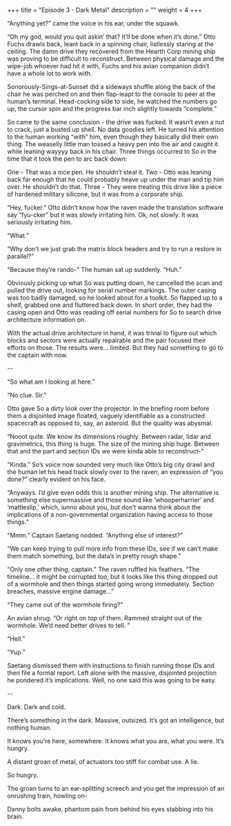 +++
title = "Episode 3 - Dark Metal"
description = ""
weight = 4
+++

“Anything yet?” came the voice in his ear, under the squawk.  

“Oh my god, would you quit askin’ that? It’ll be done when it’s done.” Otto Fuchs drawls back, leant back in a spinning chair, listlessly staring at the ceiling. The damn drive they recovered from the Hearth Corp mining ship was proving to be difficult to reconstruct. Between physical damage and the wipe-job whoever had hit it with, Fuchs and his avian companion didn’t have a whole lot to work with.  

Sonorously-Sings-at-Sunset did a sideways shuffle along the back of the chair he was perched on and then flap-leapt to the console to peer at the human’s terminal. Head-cocking side to side, he watched the numbers go up, the cursor spin and the progress bar inch slightly towards “complete.” 

So came to the same conclusion - the drive was fucked. It wasn’t even a nut to crack, just a busted up shell. No data goodies left. He turned his attention to the human working “with” him, even though they basically did their own thing. The weaselly little man tossed a heavy pen into the air and caught it while leaning wayyyy back in his chair. Three things occurred to So in the time that it took the pen to arc back down:

One - That was a nice pen. He shouldn’t steal it.
Two - Otto was leaning back far enough that he could probably heave up under the man and tip him over. He shouldn’t do that.
Three - They were treating this drive like a piece of hardened military silicone, but it was from a corporate ship.  

“Hey, fucker.” Otto didn’t know how the raven made the translation software say “fyu-cker” but it was slowly irritating him. Ok, not slowly. It was seriously irritating him.  

“What.”

“Why don’t we just grab the matrix block headers and try to run a restore in parallel?”

“Because they’re rando-” The human sat up suddenly. “Huh.”

Obviously picking up what So was putting down, he cancelled the scan and pulled the drive out, looking for serial number markings. The outer casing was too badly damaged, so he looked about for a toolkit. So flapped up to a shelf, grabbed one and fluttered back down. In short order, they had the casing open and Otto was reading off serial numbers for So to search drive architecture information on. 

With the actual drive architecture in hand, it was trivial to figure out which blocks and sectors were actually repairable and the pair focused their efforts on those. The results were… limited. But they had something to go to the captain with now.

--

“So what am I looking at here.”

“No clue. Sir.”

Otto gave So a dirty look over the projector. In the briefing room before them a disjointed image floated, vaguely identifiable as a constructed spacecraft as opposed to, say, an asteroid. But the quality was abysmal. 

“Nooot quite. We know its dimensions roughly. Between radar, lidar and gravimetrics, this thing is huge. The size of the mining ship huge. Between that and the part and section IDs we were kinda able to reconstruct-”

“Kinda.” So’s voice now sounded very much like Otto’s big city drawl and the human let his head track slowly over to the raven, an expression of “you done?” clearly evident on his face.  

“Anyways. I’d give even odds this is another mining ship. The alternative is something else supermassive and those sound like ‘whooperharrier’ and ‘mattleslip,’ which, iunno about you, but don’t wanna think about the implications of a non-governmental organization having access to those things.”

“Mmm.” Captain Saetang nodded. “Anything else of interest?”  

“We can keep trying to pull more info from these IDs, see if we can’t make them match something, but the data’s in pretty rough shape.”

“Only one other thing, captain.” The raven ruffled his feathers. “The timeline… it might be corrupted too, but it looks like this thing dropped out of a wormhole and then things started going wrong immediately. Section breaches, massive engine damage…”

“They came out of the wormhole firing?”

An avian shrug. “Or right on top of them. Rammed straight out of the wormhole. We’d need better drives to tell. ”

“Hell.”

“Yup.”

Saetang dismissed them with instructions to finish running those IDs and then file a formal report. Left alone with the massive, disjointed projection he pondered it’s implications. Well, no one said this was going to be easy.

--

Dark. Dark and cold. 

There’s something in the dark. Massive, outsized. It’s got an intelligence, but nothing human. 

It knows you’re here, somewhere. It knows what you are, what you were. It’s hungry. 

A distant groan of metal, of actuators too stiff for combat use. A lie. 

So hungry.  

The groan turns to an ear-splitting screech and you get the impression of an onrushing train, howling on-

Danny bolts awake, phantom pain from behind his eyes stabbing into his brain. 
